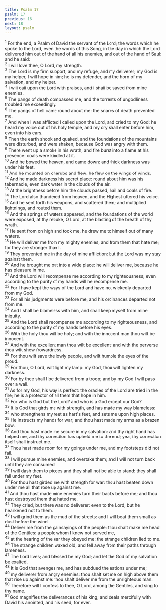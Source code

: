 ```yaml
---
title: Psalm 17
psalm: 17
previous: 16
next: 18
layout: psalm
---
```

<div class="psalm-verse"><sup class="verse-number">1</sup> For the end, a Psalm of David the servant of the Lord; the words which he spoke to the Lord, even the words of this Song, in the day in which the Lord delivered him out of the hand of all his enemies, and out of the hand of Saul: and he said: </div><div class="psalm-verse"><sup class="verse-number">2</sup> I will love thee, O Lord, my strength. </div><div class="psalm-verse"><sup class="verse-number">3</sup> The Lord is my firm support, and my refuge, and my deliverer; my God is my helper, I will hope in him; he is my defender, and the horn of my salvation, and my helper. </div><div class="psalm-verse"><sup class="verse-number">4</sup> I will call upon the Lord with praises, and I shall be saved from mine enemies. </div><div class="psalm-verse"><sup class="verse-number">5</sup> The pangs of death compassed me, and the torrents of ungodliness troubled me exceedingly. </div><div class="psalm-verse"><sup class="verse-number">6</sup> The pangs of hell came round about me: the snares of death prevented me. </div><div class="psalm-verse"><sup class="verse-number">7</sup> And when I was afflicted I called upon the Lord, and cried to my God: he heard my voice out of his holy temple, and my cry shall enter before him, even into his ears. </div><div class="psalm-verse"><sup class="verse-number">8</sup> Then the earth shook and quaked, and the foundations of the mountains were disturbed, and were shaken, because God was angry with them. </div><div class="psalm-verse"><sup class="verse-number">9</sup> There went up a smoke in his wrath, and fire burst into a flame at his presence: coals were kindled at it. </div><div class="psalm-verse"><sup class="verse-number">10</sup> And he bowed the heaven, and came down: and thick darkness was under his feet. </div><div class="psalm-verse"><sup class="verse-number">11</sup> And he mounted on cherubs and flew: he flew on the wings of winds. </div><div class="psalm-verse"><sup class="verse-number">12</sup> And he made darkness his secret place: round about him was his tabernacle, even dark water in the clouds of the air. </div><div class="psalm-verse"><sup class="verse-number">13</sup> At the brightness before him the clouds passed, hail and coals of fire. </div><div class="psalm-verse"><sup class="verse-number">14</sup> The Lord also thundered from heaven, and the Highest uttered his voice. </div><div class="psalm-verse"><sup class="verse-number">15</sup> And he sent forth his weapons, and scattered them; and multiplied lightnings, and routed them. </div><div class="psalm-verse"><sup class="verse-number">16</sup> And the springs of waters appeared, and the foundations of the world were exposed, at thy rebuke, O Lord, at the blasting of the breath of thy wrath. </div><div class="psalm-verse"><sup class="verse-number">17</sup> He sent from on high and took me, he drew me to himself out of many waters. </div><div class="psalm-verse"><sup class="verse-number">18</sup> He will deliver me from my mighty enemies, and from them that hate me; for they are stronger than I. </div><div class="psalm-verse"><sup class="verse-number">19</sup> They prevented me in the day of mine affliction: but the Lord was my stay against them. </div><div class="psalm-verse"><sup class="verse-number">20</sup> And he brought me out into a wide place: he will deliver me, because he has pleasure in me. </div><div class="psalm-verse"><sup class="verse-number">21</sup> And the Lord will recompense me according to my righteousness; even according to the purity of my hands will he recompense me. </div><div class="psalm-verse"><sup class="verse-number">22</sup> For I have kept the ways of the Lord and have not wickedly departed from my God. </div><div class="psalm-verse"><sup class="verse-number">23</sup> For all his judgments were before me, and his ordinances departed not from me. </div><div class="psalm-verse"><sup class="verse-number">24</sup> And I shall be blameless with him, and shall keep myself from mine iniquity. </div><div class="psalm-verse"><sup class="verse-number">25</sup> And the Lord shall recompense me according to my righteousness, and according to the purity of my hands before his eyes. </div><div class="psalm-verse"><sup class="verse-number">26</sup> With the holy thou wilt be holy; and with the innocent man thou wilt be innocent. </div><div class="psalm-verse"><sup class="verse-number">27</sup> And with the excellent man thou wilt be excellent; and with the perverse thou wilt shew frowardness. </div><div class="psalm-verse"><sup class="verse-number">28</sup> For thou wilt save the lowly people, and wilt humble the eyes of the proud. </div><div class="psalm-verse"><sup class="verse-number">29</sup> For thou, O Lord, wilt light my lamp: my God, thou wilt lighten my darkness. </div><div class="psalm-verse"><sup class="verse-number">30</sup> For by thee shall I be delivered from a troop; and by my God I will pass over a wall. </div><div class="psalm-verse"><sup class="verse-number">31</sup> As for my God, his way is perfect: the oracles of the Lord are tried in the fire; he is a protector of all them that hope in him. </div><div class="psalm-verse"><sup class="verse-number">32</sup> For who is God but the Lord? and who is a God except our God? </div><div class="psalm-verse"><sup class="verse-number">33</sup> It is God that girds me with strength, and has made my way blameless: </div><div class="psalm-verse"><sup class="verse-number">34</sup> who strengthens my feet as hart's feet, and sets me upon high places. </div><div class="psalm-verse"><sup class="verse-number">35</sup> He instructs my hands for war; and thou hast made my arms as a brazen bow. </div><div class="psalm-verse"><sup class="verse-number">36</sup> And thou hast made me secure in my salvation: and thy right hand has helped me, and thy correction has upheld me to the end; yea, thy correction itself shall instruct me. </div><div class="psalm-verse"><sup class="verse-number">37</sup> Thou hast made room for my goings under me, and my footsteps did not fail. </div><div class="psalm-verse"><sup class="verse-number">38</sup> I will pursue mine enemies, and overtake them; and I will not turn back until they are consumed. </div><div class="psalm-verse"><sup class="verse-number">39</sup> I will dash them to pieces and they shall not be able to stand: they shall fall under my feet. </div><div class="psalm-verse"><sup class="verse-number">40</sup> For thou hast girded me with strength for war: thou hast beaten down under me all that rose up against me. </div><div class="psalm-verse"><sup class="verse-number">41</sup> And thou hast made mine enemies turn their backs before me; and thou hast destroyed them that hated me. </div><div class="psalm-verse"><sup class="verse-number">42</sup> They cried, but there was no deliverer: even to the Lord, but he hearkened not to them. </div><div class="psalm-verse"><sup class="verse-number">43</sup> I will grind them as the mud of the streets: and I will beat them small as dust before the wind. </div><div class="psalm-verse"><sup class="verse-number">44</sup> Deliver me from the gainsayings of the people: thou shalt make me head of the Gentiles: a people whom I knew not served me, </div><div class="psalm-verse"><sup class="verse-number">45</sup> at the hearing of the ear they obeyed me: the strange children lied to me. </div><div class="psalm-verse"><sup class="verse-number">46</sup> The strange children waxed old, and fell away from their paths through lameness. </div><div class="psalm-verse"><sup class="verse-number">47</sup> The Lord lives; and blessed be my God; and let the God of my salvation be exalted. </div><div class="psalm-verse"><sup class="verse-number">48</sup> It is God that avenges me, and has subdued the nations under me; </div><div class="psalm-verse"><sup class="verse-number">49</sup> my deliverer from angry enemies: thou shalt set me on high above them that rise up against me: thou shalt deliver me from the unrighteous man. </div><div class="psalm-verse"><sup class="verse-number">50</sup> Therefore will I confess to thee, O Lord, among the Gentiles, and sing to thy name. </div><div class="psalm-verse"><sup class="verse-number">51</sup> God magnifies the deliverances of his king; and deals mercifully with David his anointed, and his seed, for ever. </div>